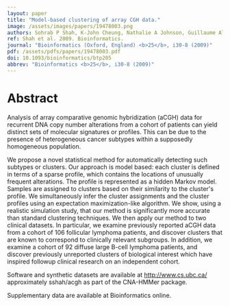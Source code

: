 ```yaml
---
layout: paper
title: "Model-based clustering of array CGH data."
image: /assets/images/papers/19478003.png
authors: Sohrab P Shah, K-John Cheung, Nathalie A Johnson, Guillaume Alain, Randy D Gascoyne, Douglas E Horsman, Raymond T Ng, Kevin P Murphy
ref: Shah et al. 2009. Bioinformatics.
journal: "Bioinformatics (Oxford, England) <b>25</b>, i30-8 (2009)"
pdf: /assets/pdfs/papers/19478003.pdf
doi: 10.1093/bioinformatics/btp205
abbrev: "Bioinformatics <b>25</b>, i30-8 (2009)"
---
```


# Abstract

Analysis of array comparative genomic hybridization (aCGH) data for recurrent DNA copy number alterations from a cohort of patients can yield distinct sets of molecular signatures or profiles. This can be due to the presence of heterogeneous cancer subtypes within a supposedly homogeneous population.

We propose a novel statistical method for automatically detecting such subtypes or clusters. Our approach is model based: each cluster is defined in terms of a sparse profile, which contains the locations of unusually frequent alterations. The profile is represented as a hidden Markov model. Samples are assigned to clusters based on their similarity to the cluster's profile. We simultaneously infer the cluster assignments and the cluster profiles using an expectation maximization-like algorithm. We show, using a realistic simulation study, that our method is significantly more accurate than standard clustering techniques. We then apply our method to two clinical datasets. In particular, we examine previously reported aCGH data from a cohort of 106 follicular lymphoma patients, and discover clusters that are known to correspond to clinically relevant subgroups. In addition, we examine a cohort of 92 diffuse large B-cell lymphoma patients, and discover previously unreported clusters of biological interest which have inspired followup clinical research on an independent cohort.

Software and synthetic datasets are available at http://www.cs.ubc.ca/ approximately sshah/acgh as part of the CNA-HMMer package.

Supplementary data are available at Bioinformatics online.

